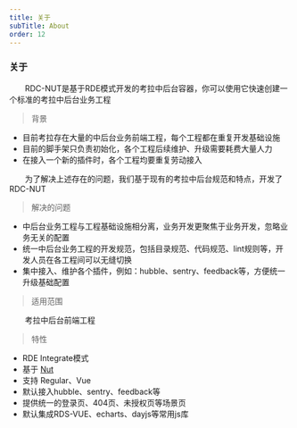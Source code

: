 ```yaml
---
title: 关于
subTitle: About
order: 12
---
```


### 关于

&emsp;&emsp;RDC-NUT是基于RDE模式开发的考拉中后台容器，你可以使用它快速创建一个标准的考拉中后台业务工程


> 背景

- 目前考拉存在大量的中后台业务前端工程，每个工程都在重复开发基础设施
- 目前的脚手架只负责初始化，各个工程后续维护、升级需要耗费大量人力
- 在接入一个新的插件时，各个工程均要重复劳动接入

&emsp;&emsp;为了解决上述存在的问题，我们基于现有的考拉中后台规范和特点，开发了RDC-NUT

> 解决的问题

- 中后台业务工程与工程基础设施相分离，业务开发更聚焦于业务开发，忽略业务无关的配置
- 统一中后台业务工程的开发规范，包括目录规范、代码规范、lint规则等，开发人员在各工程间可以无缝切换
- 集中接入、维护各个插件，例如：hubble、sentry、feedback等，方便统一升级基础配置

> 适用范围

&emsp;&emsp;考拉中后台前端工程

> 特性

* RDE Integrate模式
* 基于 [Nut](https://github.com/kaola-fed/rdc-nut)
* 支持 Regular、Vue
* 默认接入hubble、sentry、feedback等
* 提供统一的登录页、404页、未授权页等场景页
* 默认集成RDS-VUE、echarts、dayjs等常用js库


